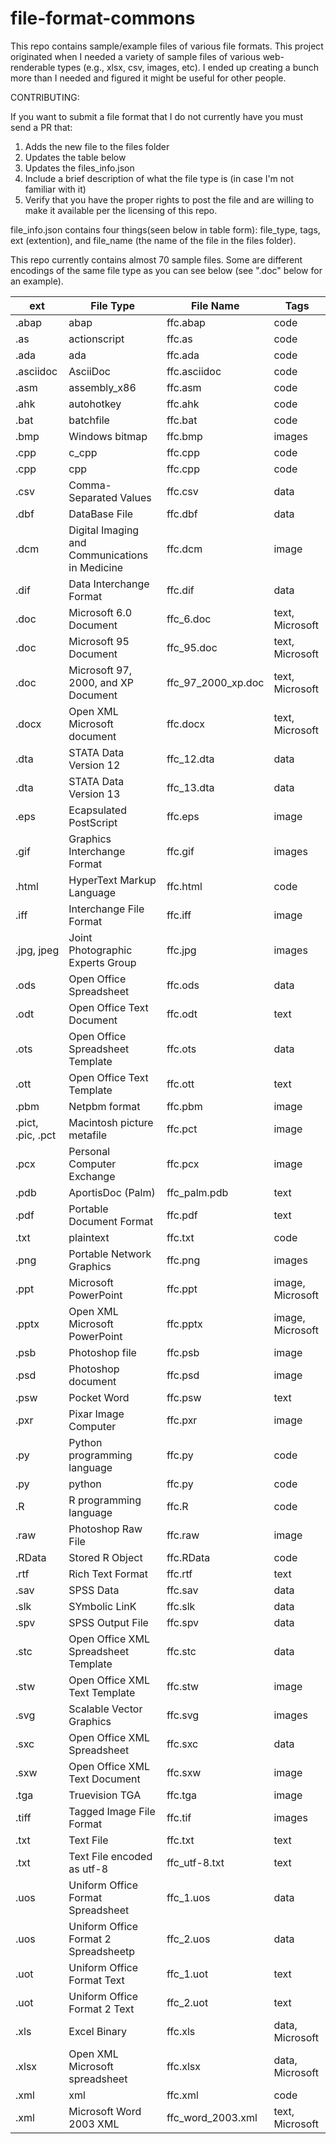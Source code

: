 # file-format-commons
This repo contains sample/example files of various file formats. This project originated when I needed a variety of sample files of various web-renderable types (e.g., xlsx, csv, images, etc). I ended up creating a bunch more than I needed and figured it might be useful for other people.

CONTRIBUTING:

If you want to submit a file format that I do not currently have you must send a PR that:
1. Adds the new file to the files folder
2. Updates the table below
3. Updates the files_info.json
4. Include a brief description of what the file type is (in case I'm not familiar with it)
5. Verify that you have the proper rights to post the file and are willing to make it available per the licensing of this repo.

file_info.json contains four things(seen below in table form): 
    file_type, tags, ext (extention), and file_name (the name of the file in the files folder).

This repo currently contains almost 70 sample files. Some are different encodings of the same file type as you can see below (see ".doc" below for an example).

| ext  | File Type              | File Name            |  Tags        |
|------|--------------------------|-------------------|-------------|
| .abap | abap | ffc.abap | code |
| .as | actionscript | ffc.as | code |
| .ada | ada | ffc.ada | code |
| .asciidoc | AsciiDoc | ffc.asciidoc | code |
| .asm | assembly_x86 | ffc.asm | code |
| .ahk | autohotkey | ffc.ahk | code |
| .bat | batchfile | ffc.bat | code |
| .bmp | Windows bitmap | ffc.bmp | images |
| .cpp | c_cpp | ffc.cpp | code |
| .cpp | cpp | ffc.cpp | code |
| .csv | Comma-Separated Values | ffc.csv | data |
| .dbf | DataBase File | ffc.dbf | data |
| .dcm | Digital Imaging and Communications in Medicine | ffc.dcm | image |
| .dif | Data Interchange Format | ffc.dif | data |
| .doc | Microsoft 6.0 Document | ffc_6.doc | text, Microsoft |
| .doc | Microsoft 95 Document | ffc_95.doc | text, Microsoft |
| .doc | Microsoft 97, 2000, and XP Document | ffc_97_2000_xp.doc | text, Microsoft |
| .docx | Open XML Microsoft document | ffc.docx | text, Microsoft |
| .dta | STATA Data Version 12 | ffc_12.dta | data |
| .dta | STATA Data Version 13 | ffc_13.dta | data |
| .eps | Ecapsulated PostScript | ffc.eps | image |
| .gif | Graphics Interchange Format | ffc.gif | images |
| .html | HyperText Markup Language | ffc.html | code |
| .iff | Interchange File Format | ffc.iff | image |
| .jpg, jpeg | Joint Photographic Experts Group | ffc.jpg | images |
| .ods | Open Office Spreadsheet | ffc.ods | data |
| .odt | Open Office Text Document | ffc.odt | text |
| .ots | Open Office Spreadsheet Template | ffc.ots | data |
| .ott | Open Office Text Template | ffc.ott | text |
| .pbm | Netpbm format | ffc.pbm | image |
| .pict, .pic, .pct | Macintosh picture metafile | ffc.pct | image |
| .pcx | Personal Computer Exchange | ffc.pcx | image |
| .pdb | AportisDoc (Palm) | ffc_palm.pdb | text |
| .pdf | Portable Document Format | ffc.pdf | text |
| .txt | plaintext | ffc.txt | code |
| .png | Portable Network Graphics | ffc.png | images |
| .ppt | Microsoft PowerPoint | ffc.ppt | image, Microsoft |
| .pptx | Open XML Microsoft PowerPoint | ffc.pptx | image, Microsoft |
| .psb | Photoshop file | ffc.psb | image |
| .psd | Photoshop document | ffc.psd | image |
| .psw | Pocket Word | ffc.psw | text |
| .pxr | Pixar Image Computer | ffc.pxr | image |
| .py | Python programming language | ffc.py | code |
| .py | python | ffc.py | code |
| .R | R programming language | ffc.R | code |
| .raw | Photoshop Raw File | ffc.raw | image |
| .RData | Stored R Object | ffc.RData | code |
| .rtf | Rich Text Format | ffc.rtf | text |
| .sav | SPSS Data | ffc.sav | data |
| .slk | SYmbolic LinK | ffc.slk | data |
| .spv | SPSS Output File | ffc.spv | data |
| .stc | Open Office XML Spreadsheet Template | ffc.stc | data |
| .stw | Open Office XML Text Template | ffc.stw | image |
| .svg | Scalable Vector Graphics | ffc.svg | images |
| .sxc | Open Office XML Spreadsheet | ffc.sxc | data |
| .sxw | Open Office XML Text Document | ffc.sxw | image |
| .tga | Truevision TGA | ffc.tga | image |
| .tiff | Tagged Image File Format | ffc.tif | images |
| .txt | Text File | ffc.txt | text |
| .txt | Text File encoded as utf-8 | ffc_utf-8.txt | text |
| .uos | Uniform Office Format Spreadsheet | ffc_1.uos | data |
| .uos | Uniform Office Format 2 Spreadsheetp | ffc_2.uos | data |
| .uot | Uniform Office Format Text | ffc_1.uot | text |
| .uot | Uniform Office Format 2 Text | ffc_2.uot | text |
| .xls | Excel Binary | ffc.xls | data, Microsoft |
| .xlsx | Open XML Microsoft spreadsheet | ffc.xlsx | data, Microsoft |
| .xml | xml | ffc.xml | code |
| .xml | Microsoft Word 2003 XML | ffc_word_2003.xml | text, Microsoft |
